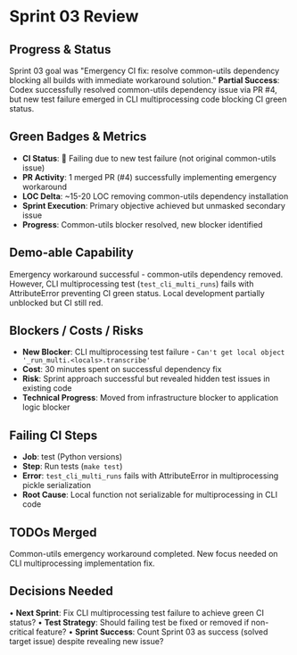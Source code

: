 # Sprint 03 Review

## Progress & Status
Sprint 03 goal was "Emergency CI fix: resolve common-utils dependency blocking all builds with immediate workaround solution." **Partial Success**: Codex successfully resolved common-utils dependency issue via PR #4, but new test failure emerged in CLI multiprocessing code blocking CI green status.

## Green Badges & Metrics
- **CI Status**: 🔴 Failing due to new test failure (not original common-utils issue)
- **PR Activity**: 1 merged PR (#4) successfully implementing emergency workaround
- **LOC Delta**: ~15-20 LOC removing common-utils dependency installation
- **Sprint Execution**: Primary objective achieved but unmasked secondary issue
- **Progress**: Common-utils blocker resolved, new blocker identified

## Demo-able Capability
Emergency workaround successful - common-utils dependency removed. However, CLI multiprocessing test (`test_cli_multi_runs`) fails with AttributeError preventing CI green status. Local development partially unblocked but CI still red.

## Blockers / Costs / Risks
- **New Blocker**: CLI multiprocessing test failure - `Can't get local object '_run_multi.<locals>.transcribe'`
- **Cost**: 30 minutes spent on successful dependency fix
- **Risk**: Sprint approach successful but revealed hidden test issues in existing code
- **Technical Progress**: Moved from infrastructure blocker to application logic blocker

## Failing CI Steps
- **Job**: test (Python versions)
- **Step**: Run tests (`make test`)
- **Error**: `test_cli_multi_runs` fails with AttributeError in multiprocessing pickle serialization
- **Root Cause**: Local function not serializable for multiprocessing in CLI code

## TODOs Merged
Common-utils emergency workaround completed. New focus needed on CLI multiprocessing implementation fix.

## Decisions Needed
• **Next Sprint**: Fix CLI multiprocessing test failure to achieve green CI status?
• **Test Strategy**: Should failing test be fixed or removed if non-critical feature?
• **Sprint Success**: Count Sprint 03 as success (solved target issue) despite revealing new issue?
